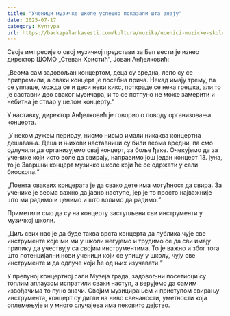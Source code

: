 ```yaml
---
title: "Ученици музичке школе успешно показали шта знају"
date: 2025-07-17
category: Култура
url: https://backapalankavesti.com/kultura/muzika/ucenici-muzicke-skole-uspesno-pokazali-sta-znaju/
---
```


Своје импресије о oвој музичкој представи за Бап вести је изнео директор ШОМО „Стеван Христић“, Јован Анђелковић:

„Веома сам задовољан концертом, деца су вредна, лепо су се припремили, а сваки концерт је посебна прича. Некад имају трему, па се уплаше, можда се и деси неки кикс, поткраде се нека грешка, али то је саставни део сваког музичара, и то се потпуно не може замерити и небитна је ствар у целом концерту.“

У наставку, директор Анђелковић је говорио о поводу организовања концерта.

„У неком дужем периоду, нисмо нисмо имали никаква концертна дешавања. Деца и њихови наставници су били веома вредни, па смо одлучили да организујемо овај концерт, за боље ђаке. Очекујемо да за ученике који исто воле да свирају, направимо још један концерт 13. јуна, то је Завршни концерт музичке школе који ће се одржати у сали биоскопа.“

„Поента оваквих концерата је да свако дете има могућност да свира. За ученике је веома важно да јавно наступе, јер је то просто најважније што ми радимо и ценимо и што волимо да радимо.“

Приметили смо да су на концерту заступљени сви инструменти у музичкој школи.

„Циљ свих нас је да буде таква врста концерта да публика чује све инструменте које ми ми у школи негујемо и трудимо се да сви имају прилику да учествују са својим инструментима. То је важно и због тога што потенцијални нови ученици који се упишу у школу, чују све инструменте и да одлуче који ће од њих изучавати.“

У препуној концертној сали Музеја града, задовољни посетиоци су топлим аплаузом испратили сваки наступ, а верујемо да самим извођачима то пуно значи. Својим музицирањем и приступом свирању инструмента, концерт су дигли на ниво свечаности, уметности која оплемењује и у много случајева има лековито дејство.
